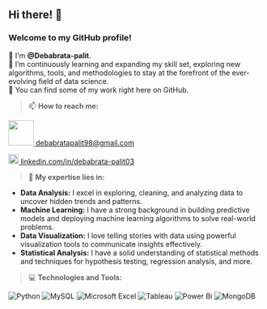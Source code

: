 ## Hi there! 👋

<H3>Welcome to my GitHub profile!</H3>

🙌 I'm **@Debabrata-palit**.  
🌱 I’m continuously learning and expanding my skill set, exploring new algorithms, tools, and methodologies to stay at the forefront of the ever-evolving field of data science.  
🚀 You can find some of my work right here on GitHub.

> 📫 **How to reach me:**

[<img src="https://github.com/Debabrata-palit/Debabrata-palit/assets/163582682/9a2c7308-faeb-4109-bc39-cc21a4639f7d" height=50> debabratapalit98@gmail.com](mailto:debabratapalit98@gmail.com)

[<img src="https://img.shields.io/badge/LinkedIn-0077B5?style=for-the-badge&logo=linkedin&logoColor=white" height=20> linkedin.com/in/debabrata-palit03](https://www.linkedin.com/in/debabrata-palit03/)

> 🔬 **My expertise lies in:**

- **Data Analysis:** I excel in exploring, cleaning, and analyzing data to uncover hidden trends and patterns.
- **Machine Learning:** I have a strong background in building predictive models and deploying machine learning algorithms to solve real-world problems.
- **Data Visualization:** I love telling stories with data using powerful visualization tools to communicate insights effectively.
- **Statistical Analysis:** I have a solid understanding of statistical methods and techniques for hypothesis testing, regression analysis, and more.

> 💻 **Technologies and Tools:** 

![Python](https://img.shields.io/badge/python-3670A0?style=for-the-badge&logo=python&logoColor=ffdd54) ![MySQL](https://img.shields.io/badge/mysql-4479A1.svg?style=for-the-badge&logo=mysql&logoColor=white) ![Microsoft Excel](https://img.shields.io/badge/Microsoft_Excel-217346?style=for-the-badge&logo=microsoft-excel&logoColor=white) ![Tableau](https://img.shields.io/badge/Tableau-E97627?style=for-the-badge&logo=Tableau&logoColor=white) ![Power Bi](https://img.shields.io/badge/power_bi-F2C811?style=for-the-badge&logo=powerbi&logoColor=black) ![MongoDB](https://img.shields.io/badge/MongoDB-%234ea94b.svg?style=for-the-badge&logo=mongodb&logoColor=white)
